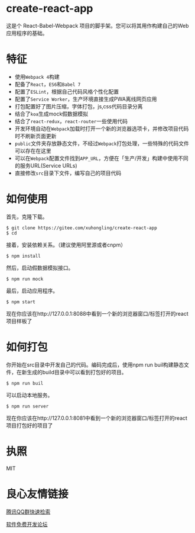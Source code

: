 # create-react-app
这是个 React-Babel-Webpack 项目的脚手架。您可以将其用作构建自己的Web应用程序的基础。

# 特征
- 使用`Webpack 4`构建
- 配备了`React`，`ES6`和`Babel 7`
- 配置了`ESLint`，根据自己代码风格个性化配置
- 配置了`Service Worker`，生产环境直接生成PWA离线网页应用
- 打包配置好了图片压缩，字体打包，js,css代码目录分离
- 结合了`koa`生成mock假数据模拟
- 结合了`react-redux`，`react-router`一些使用代码
- 开发环境自动在`Webpack`加载时打开一个新的浏览器选项卡，并修改项目代码时不刷新页面更新
- `public`文件夹存放静态文件，不经过`Webpack`打包处理，一些特殊的代码文件可以存在在这里
- 可以在`Webpack`配置文件找到`APP_URL`，方便在「生产/开发」构建中使用不同的服务URL(Service URLs)
- 直接修改`src`目录下文件，编写自己的项目代码

# 如何使用

首先，克隆下载。
```
$ git clone https://gitee.com/xuhongling/create-react-app  
$ cd   
```
接着，安装依赖关系。（建议使用阿里源或者cnpm）
```
$ npm install
```
然后，启动假数据模拟接口。
```
$ npm run mock
```
最后，启动应用程序。
```
$ npm start
```
现在你应该在http://127.0.0.1:8088中看到一个新的浏览器窗口/标签打开的react项目样板了

# 如何打包
你开始在src目录中开发自己的代码。编码完成后，使用npm run buil构建静态文件，在新生成的build目录中可以看到打包好的项目。
```
$ npm run buil
```
可以启动本地服务。
```
$ npm run server
```
现在你应该在http://127.0.0.1:8081中看到一个新的浏览器窗口/标签打开的react项目打包好的项目了

# 执照
MIT


 # 良心友情链接

[腾讯QQ群快速检索](http://u.720life.cn/s/8cf73f7c)

[软件免费开发论坛](http://u.720life.cn/s/bbb01dc0)